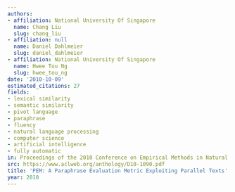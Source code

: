 ```yaml
---
authors:
- affiliation: National University Of Singapore
  name: Chang Liu
  slug: chang_liu
- affiliation: null
  name: Daniel Dahlmeier
  slug: daniel_dahlmeier
- affiliation: National University Of Singapore
  name: Hwee Tou Ng
  slug: hwee_tou_ng
date: '2010-10-09'
estimated_citations: 27
fields:
- lexical similarity
- semantic similarity
- pivot language
- paraphrase
- fluency
- natural language processing
- computer science
- artificial intelligence
- fully automatic
in: Proceedings of the 2010 Conference on Empirical Methods in Natural Language Processing
src: https://www.aclweb.org/anthology/D10-1090.pdf
title: 'PEM: A Paraphrase Evaluation Metric Exploiting Parallel Texts'
year: 2010
---
```

